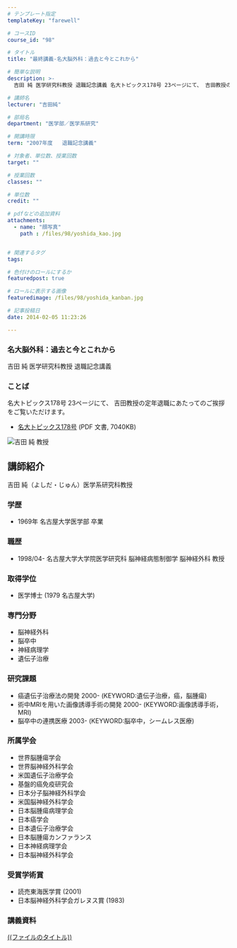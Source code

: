 ```yaml
---
# テンプレート指定
templateKey: "farewell"

# コースID
course_id: "98"

# タイトル
title: "最終講義-名大脳外科：過去と今とこれから"

# 簡単な説明
description: >-
  吉田 純 医学研究科教授 退職記念講義 名大トピックス178号 23ページにて、 吉田教授の定年退職にあたってのご挨拶をご覧いただけます。   * [名大トピックス178号](http...

# 講師名
lecturer: "吉田純"

# 部局名
department: "医学部／医学系研究"

# 開講時限
term: "2007年度	退職記念講義"

# 対象者、単位数、授業回数
target: ""

# 授業回数
classes: ""

# 単位数
credit: ""

# pdfなどの追加資料
attachments: 
  - name: "顔写真" 
    path : /files/98/yoshida_kao.jpg


# 関連するタグ
tags:

# 色付けのロールにするか
featuredpost: true

# ロールに表示する画像
featuredimage: /files/98/yoshida_kanban.jpg

# 記事投稿日
date: 2014-02-05 11:23:26

---
```

### 名大脳外科：過去と今とこれから

吉田 純 医学研究科教授 退職記念講義 

### ことば

名大トピックス178号 23ページにて、 吉田教授の定年退職にあたってのご挨拶をご覧いただけます。 

  * [名大トピックス178号](http://www.nagoya-u.ac.jp/about-nu/public-relations/publication/upload_images/no178.pdf) (PDF 文書, 7040KB)

![吉田 純 教授](/files/98/yoshida_kao.jpg) 
## 講師紹介

吉田 純（よしだ・じゅん）医学系研究科教授 

### 学歴

  * 1969年 名古屋大学医学部 卒業

### 職歴

  * 1998/04- 名古屋大学大学院医学研究科 脳神経病態制御学 脳神経外科 教授

### 取得学位

  * 医学博士 (1979 名古屋大学)

### 専門分野

  * 脳神経外科
  * 脳卒中
  * 神経病理学
  * 遺伝子治療

### 研究課題

  * 癌遺伝子治療法の開発 2000- (KEYWORD:遺伝子治療，癌，脳腫瘍)
  * 術中MRIを用いた画像誘導手術の開発 2000- (KEYWORD:画像誘導手術，MRI)
  * 脳卒中の連携医療 2003- (KEYWORD:脳卒中，シームレス医療)

### 所属学会

  * 世界脳腫瘍学会
  * 世界脳神経外科学会
  * 米国遺伝子治療学会
  * 基盤的癌免疫研究会
  * 日本分子脳神経外科学会
  * 米国脳神経外科学会
  * 日本脳腫瘍病理学会
  * 日本癌学会
  * 日本遺伝子治療学会
  * 日本脳腫瘍カンファランス
  * 日本神経病理学会
  * 日本脳神経外科学会

### 受賞学術賞

  * 読売東海医学賞 (2001)
  * 日本脳神経外科学会ガレヌス賞 (1983)
### 講義資料


[((ファイルのタイトル))](/files/98/((ファイル名))) 

